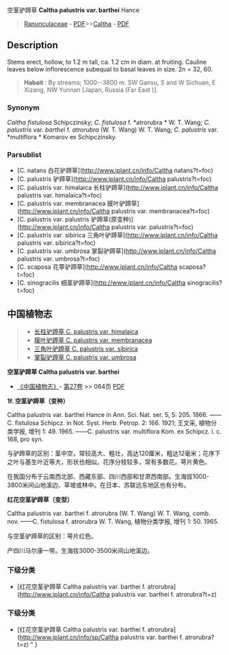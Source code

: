 空茎驴蹄草 **Caltha palustris var. barthei** Hance

> [Ranunculaceae](http://www.iplant.cn/info/Ranunculaceae?t=foc) - [PDF](http://www.iplant.cn/foc/pdf/Ranunculaceae.pdf)>>[Caltha](http://www.iplant.cn/info/Caltha?t=foc) - [PDF](http://www.iplant.cn/foc/pdf/Caltha.pdf)

## Description

Stems erect, hollow, to 1.2 m tall, ca. 1.2 cm in diam. at fruiting. Cauline leaves below inflorescence subequal to basal leaves in size. 2n = 32, 60.


> **Habait** : 
> By streams; 1000--3800 m. SW Gansu, S and W Sichuan, E Xizang, NW Yunnan [Japan, Russia (Far East )].

### Synonym
*Caltha fistulosa* Schipczinsky; *C. fistulosa* f. *atrorubra * W. T. Wang; *C. palustris* var. *barthei* f. *atrorubra* (W. T. Wang) W. T. Wang; *C. palustris* var. *multiflora * Komarov ex Schipczinsky.



### Parsublist

* [C.  natans  白花驴蹄草](http://www.iplant.cn/info/Caltha natans?t=foc)
* [C.  palustris  驴蹄草](http://www.iplant.cn/info/Caltha palustris?t=foc)
* [C.  palustris var. himalaica  长柱驴蹄草](http://www.iplant.cn/info/Caltha palustris var. himalaica?t=foc)
* [C.  palustris var. membranacea  膜叶驴蹄草](http://www.iplant.cn/info/Caltha palustris var. membranacea?t=foc)
* [C.  palustris var. palustris  驴蹄草(原变种)](http://www.iplant.cn/info/Caltha palustris var. palustris?t=foc)
* [C.  palustris var. sibirica  三角叶驴蹄草](http://www.iplant.cn/info/Caltha palustris var. sibirica?t=foc)
* [C.  palustris var. umbrosa  掌裂驴蹄草](http://www.iplant.cn/info/Caltha palustris var. umbrosa?t=foc)
* [C.  scaposa  花葶驴蹄草](http://www.iplant.cn/info/Caltha scaposa?t=foc)
* [C.  sinogracilis  细茎驴蹄草](http://www.iplant.cn/info/Caltha sinogracilis?t=foc)


## 中国植物志

> * [长柱驴蹄草  C.  palustris var. himalaica](Caltha-palustris-var-himalaica-长柱驴蹄草.md)
> * [膜叶驴蹄草  C.  palustris var. membranacea](Caltha-palustris-var-membranacea-膜叶驴蹄草.md)
> * [三角叶驴蹄草  C.  palustris var. sibirica](Caltha-palustris-var-sibirica-三角叶驴蹄草.md)
> * [掌裂驴蹄草  C.  palustris var. umbrosa](Caltha-palustris-var-umbrosa-掌裂驴蹄草.md)


**空茎驴蹄草 Caltha palustris var. barthei**

* [《中国植物志》](http://www.iplant.cn/frps)- [第27卷](http://www.iplant.cn/frps/vol/27) >> 064页 [PDF](http://www.iplant.cn/frps/pdf/27/064a.pdf)


**1f. 空茎驴蹄草（变种）**

Caltha palustris var. barthei Hance in Ann. Sci. Nat. ser. 5, 5: 205. 1866. ——C. fistulosa Schipcz. in Not. Syst. Herb. Petrop. 2: 166. 1921; 王文采, 植物分类学报, 增刊 1: 49. 1965. ——C. palustris var. multiflora Kom. ex Schipcz. l. c. 168, pro syn.

与驴蹄草的区别：茎中空，常较高大、粗壮，高达120厘米，粗达12毫米；花序下之叶与基生叶近等大，形状也相似。花序分枝较多，常有多数花。萼片黄色。

在我国分布于云南西北部、西藏东部、四川西部和甘肃西南部。生海拔1000-3800米间山地溪边、草坡或林中。在日本、苏联远东地区也有分布。

**红花空茎驴蹄草（变型）**

Caltha palustris var. barthei f. atrorubra (W. T. Wang) W. T. Wang, comb. nov. ——C. fistulosa f. atrorubra W. T. Wang, 植物分类学报, 增刊 1: 50. 1965.

与空茎驴蹄草的区别：萼片红色。

产四川马尔康一带。生海拔3000-3500米间山地溪边。

### 下级分类
* [红花空茎驴蹄草  Caltha palustris var. barthei f. atrorubra](http://www.iplant.cn/info/Caltha palustris var. barthei f. atrorubra?t=z)

### 下级分类
* [红花空茎驴蹄草  Caltha palustris var. barthei f. atrorubra](http://www.iplant.cn/info/sp/Caltha palustris var. barthei f. atrorubra?t=z)
"
}